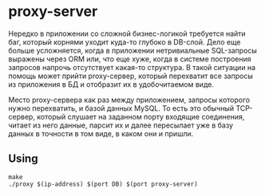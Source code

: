 # proxy-server
Нередко в приложении со сложной бизнес-логикой требуется найти баг, который корнями уходит куда-то глубоко в DB-слой. Дело еще больше усложняется, когда в приложении нетривиальные SQL-запросы выражены через ORM или, что еще хуже, когда в системе построения запросов напрочь отсутствует какая-то структура. В такой ситуации на помощь может прийти proxy-сервер, который перехватит все запросы из приложения в БД и отобразит их в удобочитаемом виде.

Место proxy-сервера как раз между приложением, запросы которого нужно перехватить, и базой данных MySQL. То есть это обычный TCP-сервер, который слушает на заданном порту входящие соединения, читает из него данные, парсит их и далее пересылает уже в базу данных в точности в том виде, в каком они и пришли.
## Using
```
make
./proxy $(ip-address) $(port DB) $(port proxy-server)
```
